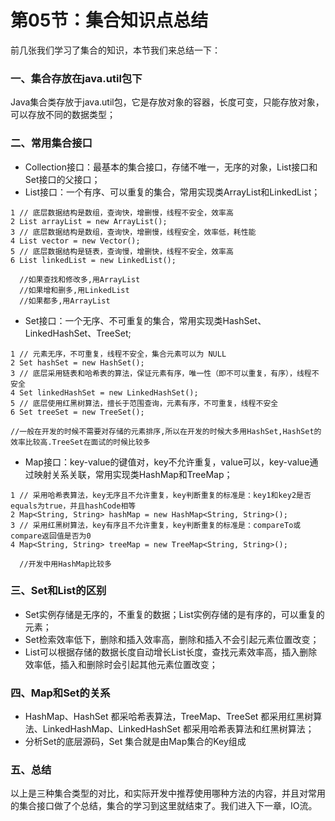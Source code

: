 # 第05节：集合知识点总结

前几张我们学习了集合的知识，本节我们来总结一下：

### 一、集合存放在java.util包下

Java集合类存放于java.util包，它是存放对象的容器，长度可变，只能存放对象，可以存放不同的数据类型；

### 二、常用集合接口

- Collection接口：最基本的集合接口，存储不唯一，无序的对象，List接口和Set接口的父接口；
- List接口：一个有序、可以重复的集合，常用实现类ArrayList和LinkedList；

```
1 // 底层数据结构是数组，查询快，增删慢，线程不安全，效率高
2 List arrayList = new ArrayList();
3 // 底层数据结构是数组，查询快，增删慢，线程安全，效率低，耗性能
4 List vector = new Vector();
5 // 底层数据结构是链表，查询慢，增删快，线程不安全，效率高
6 List linkedList = new LinkedList();

  //如果查找和修改多,用ArrayList
  //如果增和删多,用LinkedList
  //如果都多,用ArrayList
```

- Set接口：一个无序、不可重复的集合，常用实现类HashSet、LinkedHashSet、TreeSet;

```
1 // 元素无序，不可重复，线程不安全，集合元素可以为 NULL
2 Set hashSet = new HashSet();
3 // 底层采用链表和哈希表的算法，保证元素有序，唯一性（即不可以重复，有序），线程不安全
4 Set linkedHashSet = new LinkedHashSet();
5 // 底层使用红黑树算法，擅长于范围查询，元素有序，不可重复，线程不安全
6 Set treeSet = new TreeSet();

//一般在开发的时候不需要对存储的元素排序,所以在开发的时候大多用HashSet,HashSet的效率比较高.TreeSet在面试的时候比较多
```

- Map接口：key-value的键值对，key不允许重复，value可以，key-value通过映射关系关联，常用实现类HashMap和TreeMap；

```
1 // 采用哈希表算法，key无序且不允许重复，key判断重复的标准是：key1和key2是否equals为true，并且hashCode相等 
2 Map<String, String> hashMap = new HashMap<String, String>();
3 // 采用红黑树算法，key有序且不允许重复，key判断重复的标准是：compareTo或compare返回值是否为0
4 Map<String, String> treeMap = new TreeMap<String, String>();

  //开发中用HashMap比较多
```

### 三、Set和List的区别

- Set实例存储是无序的，不重复的数据；List实例存储的是有序的，可以重复的元素；
- Set检索效率低下，删除和插入效率高，删除和插入不会引起元素位置改变；
- List可以根据存储的数据长度自动增长List长度，查找元素效率高，插入删除效率低，插入和删除时会引起其他元素位置改变；

### 四、Map和Set的关系

- HashMap、HashSet 都采哈希表算法，TreeMap、TreeSet 都采用红黑树算法、LinkedHashMap、LinkedHashSet 都采用哈希表算法和红黑树算法；
- 分析Set的底层源码，Set 集合就是由Map集合的Key组成

### 五、总结

以上是三种集合类型的对比，和实际开发中推荐使用哪种方法的内容，并且对常用的集合接口做了个总结，集合的学习到这里就结束了。我们进入下一章，IO流。